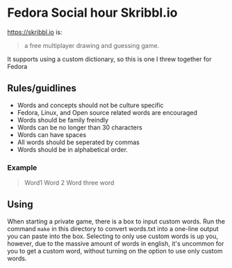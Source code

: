 # Fedora Social hour Skribbl.io

https://skribbl.io is:

> a free multiplayer drawing and guessing game.

It supports using a custom dictionary, so this is one I threw together for Fedora

## Rules/guidlines

- Words and concepts should not be culture specific
- Fedora, Linux, and Open source related words are encouraged
- Words should be family freindly 
- Words can be no longer than 30 characters
- Words can have spaces
- All words should be seperated by commas
- Words should be in alphabetical order.

### Example 

> Word1
> Word 2
> Word three
> word

## Using

When starting a private game, there is a box to input custom words. 
Run the command `make` in this directory to convert words.txt into a one-line output you can paste into the box.
Selecting to only use custom words is up you, however, due to the massive amount of words in english, it's uncommon for you to get a custom word, without turning on the option to use only custom words.
